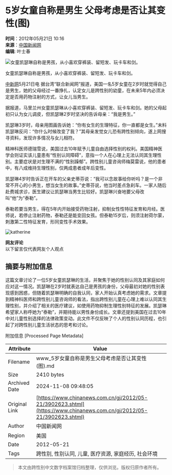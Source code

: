 # 5岁女童自称是男生 父母考虑是否让其变性(图)

**时间**：2012年05月21日 10:16  
**来源**：[中国新闻网](http://www.chinanews.com/)  
**编辑**: 叶士春

![女童凯瑟琳自称是男孩，从小喜欢穿裤装、留短发、玩卡车和剑。](http://www.chinanews.com/fileftp/2020/03/2020-03-11/U194P4T47D46410F978DT20200311093349.jpg)

女童凯瑟琳自称是男孩，从小喜欢穿裤装、留短发、玩卡车和剑。

[中新网](http://www.chinanews.com/)5月21日电 据台湾“联合新闻网”报道，美国一名5岁女童在2岁时就觉得自己是男生，她的父母经过一番挣扎，认定女儿是跨性别的幼童，在未来5年内必须决定是否用药物注射的方式，让女儿当男生。

据报道，马里兰州女童凯瑟琳从小喜欢穿裤装、留短发、玩卡车和剑。她的父母起初只认为女儿调皮，但凯瑟琳2岁时坚决的告诉母亲：“我是男生。”

凯瑟琳3岁时，母亲用图画告诉她：“你有女生的生理特征，你一直都是女生。”未料凯瑟琳反问：“你什么时候改变了我？”其母亲发觉女儿恐有跨性别倾向，遂上网搜寻资料，发现许多情况与女儿相符。

精神科医师德瑞雪说，美国过去10年赋予儿童自由选择性别的权利。美国精神医学会则证实该儿童患有“性别认同障碍”，意指一个人在心理上无法认同其生理性别。主要症状是对生理不满的“性别躁郁”。跨性别儿童咨询师梅莫雷说，他的患者中，有八成维持生理性别，仅两成患者成年后变性。

凯瑟琳4岁时告诉正在开车的父亲史蒂芬说：“我可以念故事给你听吗？是一个非常不开心的小男生，想当女生的故事。”史蒂芬说，他当时差点急刹车。一家人随后赴费城求诊，医生建议让凯瑟琳当男生比较好。凯瑟琳兴奋地要父母改叫“他”为“泰勒”。

泰勒若要当男生，得在5年内开始接受药物注射，抑制女性性特征发育和月经。医师说，若停止注射药物，泰勒还是能变回女孩。但泰勒15岁后，则须注射荷尔蒙，刺激第二性特征发育，形同变性手术效果。

![katherine](http://www.chinanews.com/fileftp/2020/03/2020-03-11/U194P4T47D46410F977DT20200311083723.jpg)

**网友评论**  
以下留言仅代表网友个人观点

## 摘要与附加信息

<!-- tcd_abstract -->
这篇文章讨论了一位5岁女童凯瑟琳的生活，并聚焦于她的性别认同及其家庭如何应对这一情况。凯瑟琳在2岁时就表达自己是男孩的身份，父母最初对她的性别表现感到困惑，但随着凯瑟琳明确的自我认同，家人开始认真考虑她的需求。文章提到精神科医师和跨性别儿童咨询师的看法，指出跨性别儿童在心理上难以认同其生理性别，并介绍了相关的医疗建议，如使用药物抑制生理性别特征的发展。凯瑟琳希望家人称呼她为“泰勒”，并期待能以男性身份成长。文章还提到美国在过去10年中对儿童性别选择的法律政策变动。此文件不仅反映了个人的性别认同历程，也引起了对跨性别儿童生活状态的思考和讨论。
<!-- tcd_abstract_end -->

附加信息 [Processed Page Metadata]

| Attribute       | Value                                  |
|-----------------|----------------------------------------|
| Filename        | www_5岁女童自称是男生父母考虑是否让其变性(图).md                             |
| Size            | 2410 bytes                           |
| Archived Date   | 2024-11-08 09:48:05                             |
| Original Link   | [https://www.chinanews.com.cn/gj/2012/05-21/3902623.shtml](https://www.chinanews.com.cn/gj/2012/05-21/3902623.shtml)                       |
| Author          | 中国新闻网                               |
| Region          | 美国                               |
| Date            | 2012-05-21                                 |
| Tags            | 跨性别, 性别认同, 儿童, 医疗资源, 家庭经历, 社会环境                                 |
>
> 本文由跨性别中文数字档案馆归档整理，仅供浏览。版权归原作者所有。
>